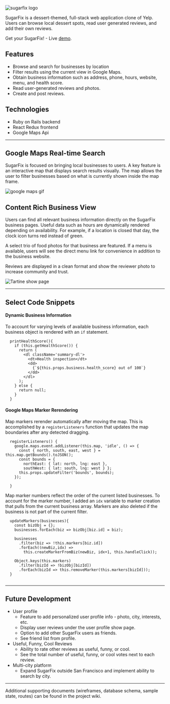 ![sugarfix logo](https://res.cloudinary.com/adrienne/image/upload/c_scale,w_200/v1506828348/sugarfix_logo_br.png)

SugarFix is a dessert-themed, full-stack web application clone of Yelp. Users can browse local dessert spots, read user generated reviews, and add their own reviews.

Get your SugarFix! - Live [demo](https://sugarfix-yelp-clone.herokuapp.com/#/).

## Features
* Browse and search for businesses by location
* Filter results using the current view in Google Maps.
* Obtain business information such as address, phone, hours, website, menu, and health score.
* Read user-generated reviews and photos.
* Create and post reviews.

## Technologies
* Ruby on Rails backend
* React Redux frontend
* Google Maps Api
---

## Google Maps Real-time Search

SugarFix is focused on bringing local businesses to users. A key feature is an interactive map that displays search results visually. The map allows the user to filter businesses based on what is currently shown inside the map frame.

![google maps gif](https://res.cloudinary.com/adrienne/image/upload/c_scale,w_800/v1506726612/google_maps_filter_gnhvau.gif)

## Content Rich Business View

Users can find all relevant business information directly on the SugarFix business pages. Useful data such as hours are dynamically rendered depending on availability. For example, if a location is closed that day, the clock icon turns red instead of green.

A select trio of food photos for that business are featured. If a menu is available, users will see the direct menu link for convenience in addition to the business website.

Reviews are displayed in a clean format and show the reviewer photo to increase community and trust. 

![Tartine show page](https://res.cloudinary.com/adrienne/image/upload/c_scale,w_850/v1506717256/Tartine_show_page_jieajj.png)

---
## Select Code Snippets

#### Dynamic Business Information

To account for varying levels of available business information, each business object is rendered with an `if` statement.
```
  printHealthScore(){
    if (this.getHealthScore()) {
      return (
        <dl className='summary-dl'>
          <dt>Health inspection</dt>
          <dd>
            {`${this.props.business.health_score} out of 100`}
          </dd>
        </dl>
      );
    } else {
      return null;
    }
  }
  ```

#### Google Maps Marker Rerendering

Map markers rerender automatically after moving the map. This is accomplished by a `registerListeners` function that updates the map boundaries after any detected dragging.

```
  registerListeners() {
    google.maps.event.addListener(this.map, 'idle', () => {
      const { north, south, east, west } = this.map.getBounds().toJSON();
      const bounds = {
        northEast: { lat: north, lng: east },
        southWest: { lat: south, lng: west } };
      this.props.updateFilter('bounds', bounds);
    });

  }

```

Map marker numbers reflect the order of the current listed businesses. To account for the marker number, I added an `idx` variable to marker creation that pulls from the current business array. Markers are also deleted if the business is not part of the current filter.

```
  updateMarkers(businesses){
    const bizObj = {};
    businesses.forEach(biz => bizObj[biz.id] = biz);

    businesses
      .filter(biz => !this.markers[biz.id])
      .forEach((newBiz,idx) =>
        this.createMarkerFromBiz(newBiz, idx+1, this.handleClick));

    Object.keys(this.markers)
      .filter(bizId => !bizObj[bizId])
      .forEach(bizId => this.removeMarker(this.markers[bizId]));
  }
  
```
---

## Future Development

* User profile
  * Feature to add personalized user profile info - photo, city, interests, etc.
  * Display user reviews under the user profile show page.
  * Option to add other SugarFix users as friends.
  * See friend list from profile.
* Useful, Funny, Cool Reviews
  * Ability to rate other reviews as useful, funny, or cool.
  * See the total number of useful, funny, or cool votes next to each review.
* Multi-city platform
  * Expand SugarFix outside San Francisco and implement ability to search by city.
  
---
Additional supporting documents (wireframes, database schema, sample state, routes) can be found in the project wiki.
